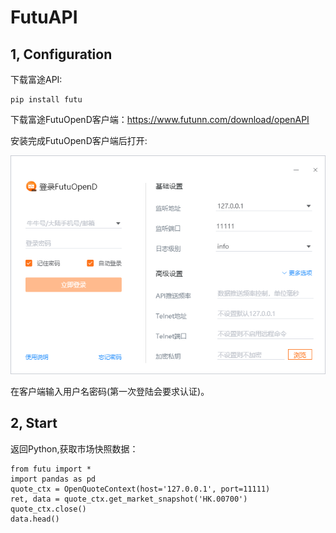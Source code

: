 # FutuAPI

## 1, Configuration

下载富途API:
```
pip install futu
```
下载富途FutuOpenD客户端：https://www.futunn.com/download/openAPI

安装完成FutuOpenD客户端后打开:

![alt text](https://github.com/NathanHuang2020/FutuAPI/blob/master/FutuScreenShot.png?raw=true)

在客户端输入用户名密码(第一次登陆会要求认证)。


## 2, Start

返回Python,获取市场快照数据：

```
from futu import *
import pandas as pd
quote_ctx = OpenQuoteContext(host='127.0.0.1', port=11111)
ret, data = quote_ctx.get_market_snapshot('HK.00700')
quote_ctx.close() 
data.head()
```
